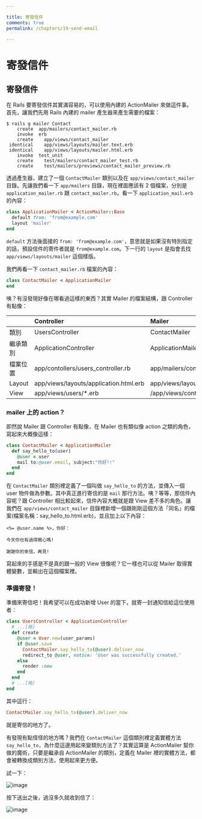```yaml
---

title: 寄發信件
comments: true
permalink: /chapters/19-send-email

---
```


# 寄發信件

## <a name="send-mail">寄發信件

在 Rails 要寄發信件其實滿容易的，可以使用內建的 ActionMailer 來做這件事。首先，讓我們先用 Rails 內建的 mailer 產生器來產生需要的檔案：

    $ rails g mailer Contact
        create  app/mailers/contact_mailer.rb
        invoke  erb
        create    app/views/contact_mailer
     identical    app/views/layouts/mailer.text.erb
     identical    app/views/layouts/mailer.html.erb
        invoke  test_unit
        create    test/mailers/contact_mailer_test.rb
        create    test/mailers/previews/contact_mailer_preview.rb

透過產生器，建立了一個 `ContactMailer` 類別以及在 `app/views/contact_mailer` 目錄。先讓我們看一下 `app/mailers` 目錄，現在裡面應該有 2 個檔案，分別是 `application_mailer.rb` 跟 `contact_mailer.rb`。看一下 `application_mail.erb` 的內容：

```ruby
class ApplicationMailer < ActionMailer::Base
  default from: 'from@example.com'
  layout 'mailer'
end
```

`default` 方法後面接的 `from: 'from@example.com'`，意思就是如果沒有特別指定的話，預設信件的寄件者就是 `from@example.com`。下一行的 `layout` 是指會去找 `app/views/layouts/mailer` 這個樣版。

我們再看一下 `contact_mailer.rb` 檔案的內容：

```ruby
class ContactMailer < ApplicationMailer
end
```

咦？有沒發現好像在哪看過這樣的東西？其實 Mailer 的檔案結構，跟 Controller 有點像：

|          | Controller                              | Mailer                            |
|----------|:----------------------------------------|:----------------------------------|
| 類別     | UsersController                         | ContactMailer                     |
| 繼承類別 | ApplicationController                   | ApplicationMailer                 |
| 檔案位置 | app/contollers/users_controller.rb      | app/mailers/contact_mailer.rb     |
| Layout   | app/views/layouts/application.html.erb  | app/views/layouts/mailer.html.erb |
| View     | app/views/users/*.erb                   | /app/views/contact_mailer/*.erb   |

### mailer 上的 action？

即然說 Mailer 跟 Controller 有點像，在 Mailer 也有類似像 action 之類的角色，寫起來大概像這樣：

```ruby
class ContactMailer < ApplicationMailer
  def say_hello_to(user)
    @user = user
    mail to:@user.email, subject:"你好!!"
  end
end
```

在 `ContactMailer` 類別裡定義了一個叫做 `say_hello_to` 的方法，並傳入一個 user 物件做為參數。其中真正進行寄信的是 `mail` 那行方法。咦？等等，那信件內容呢？跟 Controller 相比較起來，信件內容大概就是跟 View 差不多的角色。讓我們在 `app/views/contact_mailer` 目錄裡新增一個跟剛剛這個方法「同名」的檔案(檔案名稱：say_hello_to.html.erb)，並且加上以下內容：

```erb
<%= @user.name %>，你好：

今天你也有過得開心嗎!

謝謝你的來信，再見!
```

寫起來的手感是不是真的跟一般的 View 很像呢？它一樣也可以從 Mailer 取得實體變數，並輸出在這個檔案裡。

### 準備寄發！

準備來寄信吧！我希望可以在成功新增 User 的當下，就寄一封通知信給這位使用者：

```ruby
class UsersController < ApplicationController
  # ...[略]
  def create
    @user = User.new(user_params)
    if @user.save
      ContactMailer.say_hello_to(@user).deliver_now
      redirect_to @user, notice: 'User was successfully created.'
    else
      render :new
    end
  end
  # ...[略]
end
```

其中這行：

```ruby
ContactMailer.say_hello_to(@user).deliver_now
```

就是寄信的地方了。

有發現有點怪怪的地方嗎？我們在 `ContactMailer` 這個類別裡定義實體方法 `say_hello_to`，為什麼這邊用起來變類別方法了？其實這算是 ActionMailer 幫你做的魔術，只要是繼承自 ActionMailer 的類別，定義在 Mailer 裡的實體方法，都會被轉換成類別方法，使用起來更方便。

試一下：

![image](/images/chapter19/sendmail-1.png)

按下送出之後，過沒多久就收到信了：

![image](/images/chapter19/sendmail-2.png)

